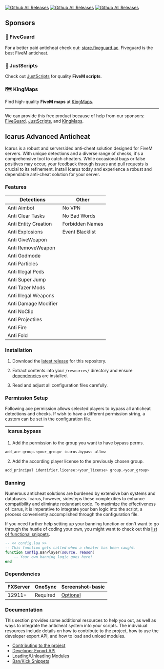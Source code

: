 [![Github All Releases](https://img.shields.io/github/license/EinS4ckZwiebeln/IcarusAdvancedAnticheat)]()
[![Github All Releases](https://img.shields.io/github/actions/workflow/status/EinS4ckZwiebeln/IcarusAdvancedAnticheat/release.yml)]()
[![Github All Releases](https://img.shields.io/github/downloads/EinS4ckZwiebeln/IcarusAdvancedAnticheat/total.svg)]()

## Sponsors

### 💖 FiveGuard

For a better paid anticheat check out: [store.fiveguard.ac](https://store.fiveguard.ac/).
Fiveguard is the best FiveM anticheat.

### 📜 JustScripts

Check out [JustScripts](https://justscripts.net/) for quality **FiveM scripts**.

### 🗺️ KingMaps

Find high-quality **FiveM maps** at [KingMaps](https://kingmaps.net/).

---

We can provide this free product because of help from our sponsors: [FiveGuard](https://fiveguard.net/), [JustScripts](https://justscripts.net/), and [KingMaps](https://kingmaps.net/).
## Icarus Advanced Anticheat

Icarus is a robust and serversided anti-cheat solution designed for FiveM servers. With unique detections and a diverse range of checks, it's a comprehensive tool to catch cheaters. While occasional bugs or false positives may occur, your feedback through issues and pull requests is crucial to its refinement. Install Icarus today and experience a robust and dependable anti-cheat solution for your server.

### Features

| Detections           | Other           |
| -------------------- | --------------- |
| Anti Aimbot          | No VPN          |
| Anti Clear Tasks     | No Bad Words    |
| Anti Entity Creation | Forbidden Names |
| Anti Explosions      | Event Blacklist |
| Anti GiveWeapon      |                 |
| Anti RemoveWeapon    |                 |
| Anti Godmode         |                 |
| Anti Particles       |                 |
| Anti Illegal Peds    |                 |
| Anti Super Jump      |                 |
| Anti Tazer Mods      |                 |
| Anti Illegal Weapons |                 |
| Anti Damage Modifier |                 |
| Anti NoClip          |                 |
| Anti Projectiles     |                 |
| Anti Fire            |                 |
| Anti Fold            |                 |

### Installation

1. Download the [latest release](https://github.com/EinS4ckZwiebeln/IcarusAdvancedAnticheat/releases) for this repository.

2. Extract contents into your `/resources/` directory and ensure [dependencies](https://github.com/EinS4ckZwiebeln/IcarusAdvancedAnticheat?tab=readme-ov-file#dependencies) are installed.

3. Read and adjust all configuration files carefully.

### Permission Setup

Following ace permission allows selected players to bypass all anticheat detections and checks.
If wish to have a different permission string, a custom can be set in the configuration file.

| icarus.bypass |
| ------------- |

1. Add the permission to the group you want to have bypass perms.

```bash
add_ace group.<your_group> icarus.bypass allow
```

2. Add the according player license to the previously chosen group.

```bash
add_principal identifier.license:<your_license> group.<your_group>
```

### Banning

Numerous anticheat solutions are burdened by extensive ban systems and databases. Icarus, however, sidesteps these complexities to enhance compatibility and eliminate redundant code. To maximize the effectiveness of Icarus, it is imperative to integrate your ban logic into the script, a process conveniently accomplished through the configuration file.

If you need further help setting up your banning function or don't want to go through the hustle of coding your own, you might want to check out this [list of functional snippets](https://github.com/EinS4ckZwiebeln/IcarusAdvancedAnticheat/blob/master/docs/BANNING.md).

```lua
-- << config.lua >>
-- This function gets called when a cheater has been caught.
function Config.BanPlayer(source, reason)
    -- Your own banning logic goes here!
end
```

### Dependencies

| FXServer | OneSync  | Screenshot-basic                                          |
| -------- | -------- | --------------------------------------------------------- |
| 12911+   | Required | [Optional](https://github.com/citizenfx/screenshot-basic) |

### Documentation

This section provides some additional resources to help you out, as well as ways to integrate the anticheat system into your scripts.
The individual resources include details on how to contribute to the project, how to use the developer export API, and how to load and unload modules.

-   [Contributing to the project](https://github.com/EinS4ckZwiebeln/IcarusAdvancedAnticheat/blob/master/docs/CONTRIBUTING.md)
-   [Developer Export API](https://github.com/EinS4ckZwiebeln/IcarusAdvancedAnticheat/blob/master/docs/EXPORTS.md)
-   [Loading/Unloading Modules](https://github.com/EinS4ckZwiebeln/IcarusAdvancedAnticheat/blob/master/docs/MODULES.md)
-   [Ban/Kick Snippets](https://github.com/EinS4ckZwiebeln/IcarusAdvancedAnticheat/blob/master/docs/BANNING.md)
